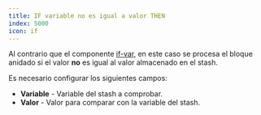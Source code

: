 ```yaml
---
title: IF variable no es igual a valor THEN
index: 5000
icon: if
---
```


Al contrario que el componente [if-var](rules/palette/control/if-var), en este caso se procesa el bloque anidado si el valor **no** es igual al valor almacenado en el stash.

Es necesario configurar los siguientes campos:

- **Variable** - Variable del stash a comprobar.
- **Valor** - Valor para comparar con la variable del stash.
